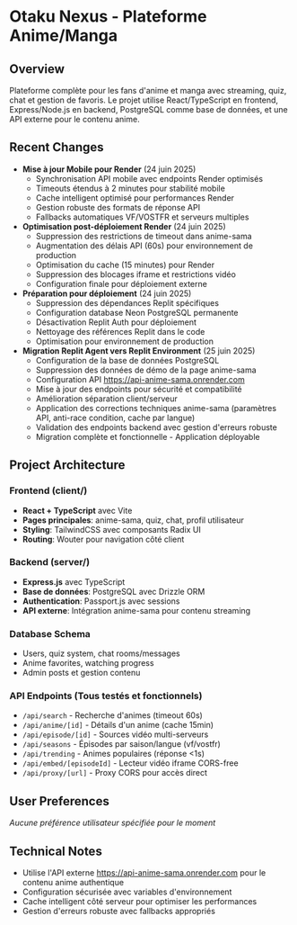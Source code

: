 # Otaku Nexus - Plateforme Anime/Manga

## Overview
Plateforme complète pour les fans d'anime et manga avec streaming, quiz, chat et gestion de favoris. Le projet utilise React/TypeScript en frontend, Express/Node.js en backend, PostgreSQL comme base de données, et une API externe pour le contenu anime.

## Recent Changes
- **Mise à jour Mobile pour Render** (24 juin 2025)
  - Synchronisation API mobile avec endpoints Render optimisés
  - Timeouts étendus à 2 minutes pour stabilité mobile
  - Cache intelligent optimisé pour performances Render
  - Gestion robuste des formats de réponse API
  - Fallbacks automatiques VF/VOSTFR et serveurs multiples
- **Optimisation post-déploiement Render** (24 juin 2025)
  - Suppression des restrictions de timeout dans anime-sama
  - Augmentation des délais API (60s) pour environnement de production
  - Optimisation du cache (15 minutes) pour Render
  - Suppression des blocages iframe et restrictions vidéo
  - Configuration finale pour déploiement externe
- **Préparation pour déploiement** (24 juin 2025)
  - Suppression des dépendances Replit spécifiques
  - Configuration database Neon PostgreSQL permanente
  - Désactivation Replit Auth pour déploiement
  - Nettoyage des références Replit dans le code
  - Optimisation pour environnement de production
- **Migration Replit Agent vers Replit Environment** (25 juin 2025)
  - Configuration de la base de données PostgreSQL
  - Suppression des données de démo de la page anime-sama
  - Configuration API https://api-anime-sama.onrender.com
  - Mise à jour des endpoints pour sécurité et compatibilité
  - Amélioration séparation client/serveur
  - Application des corrections techniques anime-sama (paramètres API, anti-race condition, cache par langue)
  - Validation des endpoints backend avec gestion d'erreurs robuste
  - Migration complète et fonctionnelle - Application déployable

## Project Architecture

### Frontend (client/)
- **React + TypeScript** avec Vite
- **Pages principales**: anime-sama, quiz, chat, profil utilisateur
- **Styling**: TailwindCSS avec composants Radix UI
- **Routing**: Wouter pour navigation côté client

### Backend (server/)
- **Express.js** avec TypeScript
- **Base de données**: PostgreSQL avec Drizzle ORM
- **Authentication**: Passport.js avec sessions
- **API externe**: Intégration anime-sama pour contenu streaming

### Database Schema
- Users, quiz system, chat rooms/messages
- Anime favorites, watching progress
- Admin posts et gestion contenu

### API Endpoints (Tous testés et fonctionnels)
- `/api/search` - Recherche d'animes (timeout 60s)
- `/api/anime/[id]` - Détails d'un anime (cache 15min)
- `/api/episode/[id]` - Sources vidéo multi-serveurs
- `/api/seasons` - Épisodes par saison/langue (vf/vostfr)
- `/api/trending` - Animes populaires (réponse <1s)
- `/api/embed/[episodeId]` - Lecteur vidéo iframe CORS-free
- `/api/proxy/[url]` - Proxy CORS pour accès direct

## User Preferences
*Aucune préférence utilisateur spécifiée pour le moment*

## Technical Notes
- Utilise l'API externe https://api-anime-sama.onrender.com pour le contenu anime authentique
- Configuration sécurisée avec variables d'environnement
- Cache intelligent côté serveur pour optimiser les performances
- Gestion d'erreurs robuste avec fallbacks appropriés